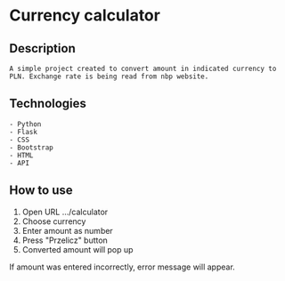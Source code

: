 # Currency calculator

## Description
    A simple project created to convert amount in indicated currency to PLN. Exchange rate is being read from nbp website.

## Technologies
    - Python
    - Flask
    - CSS
    - Bootstrap
    - HTML
    - API

## How to use

1. Open URL .../calculator
2. Choose currency
3. Enter amount as number 
4. Press "Przelicz" button
5. Converted amount will pop up

If amount was entered incorrectly, error message will appear.


